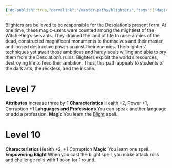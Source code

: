```yaml
---
{"dg-publish":true,"permalink":"/master-paths/blighter/","tags":["Magic"]}
---
```


Blighters are believed to be responsible for the Desolation’s present form. At one time, these magic-users were counted among the mightiest of the Witch-King’s servants. They drained the land of life to raise armies of the dead, constructed magnificent monuments to themselves and their master, and loosed destructive power against their enemies. The blighters’ techniques yet await those ambitious and hardy souls willing and able to pry them from the Desolation’s ruins.
Blighters exploit the world’s resources, destroying life to feed their ambition. Thus, this path appeals to students of the dark arts, the reckless, and the insane.
# Level 7
**Attributes** Increase three by 1
**Characteristics** Health +2, Power +1, Corruption +1
**Languages and Professions** You can speak another language or add a profession.
**Magic** You learn the [Blight](https://sotdl-spell-database.vercel.app/spells/path-specific/blight/) spell.
# Level 10
**Characteristics** Health +2, +1 Corruption
**Magic** You learn one spell.
**Empowering Blight** When you cast the blight spell, you make attack rolls and challenge rolls with 1 boon for 1 round.